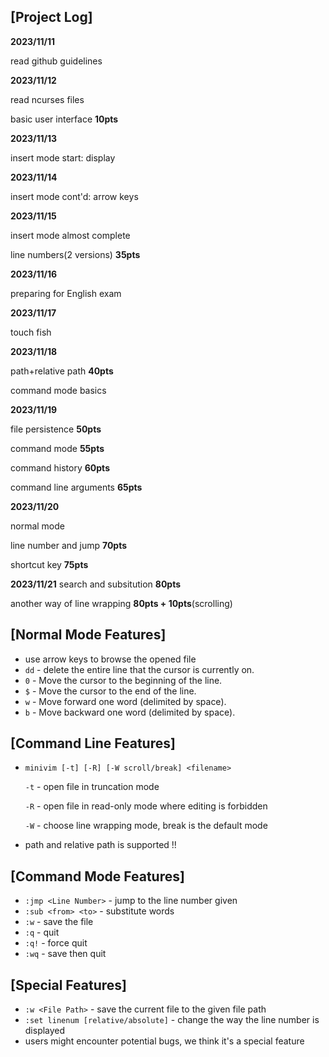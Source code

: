 ﻿## [Project Log]
**2023/11/11** 

read github guidelines

**2023/11/12** 

read ncurses files

basic user interface **10pts**

**2023/11/13**

 insert mode start: display
 
**2023/11/14**

 insert mode cont'd: arrow keys
 
**2023/11/15**

 insert mode almost complete
 
line numbers(2 versions) **35pts**

**2023/11/16**

 preparing for English exam
 
**2023/11/17**

 touch fish
 
**2023/11/18**

 path+relative path **40pts**
 
command mode basics

**2023/11/19** 

file persistence **50pts**

command mode **55pts**

command history **60pts**

command line arguments **65pts**

**2023/11/20** 

normal mode

line number and jump **70pts**

shortcut key **75pts**

**2023/11/21** 
search and subsitution **80pts**

another way of line wrapping **80pts + 10pts**(scrolling)

## [Normal Mode Features]

 - use arrow keys to browse the opened file
 - `dd` - delete the entire line that the cursor is currently on. 
 - `0` -  Move the cursor to the beginning of the line.
 - `$` - Move the cursor to the end of the line.
 - `w` - Move forward one word (delimited by space).
 - `b` - Move backward one word (delimited by space).
## [Command Line Features]

- `minivim [-t] [-R] [-W scroll/break] <filename>`

	`-t` - open file in truncation mode
	
 	`-R` - open file in read-only mode where editing is forbidden
	
 	`-W` - choose line wrapping mode, break is the default mode
- path and relative path is supported !!

## [Command Mode Features]
- `:jmp <Line Number>` - jump to the line number given
- `:sub <from> <to>` - substitute words
- `:w` - save the file
- `:q` - quit
- `:q!` - force quit
- `:wq` - save then quit

## [Special Features]
- `:w <File Path>` - save the current file to the given file path
- `:set linenum [relative/absolute]` - change the way the line number is displayed
- users might encounter potential bugs, we think it's a special feature

